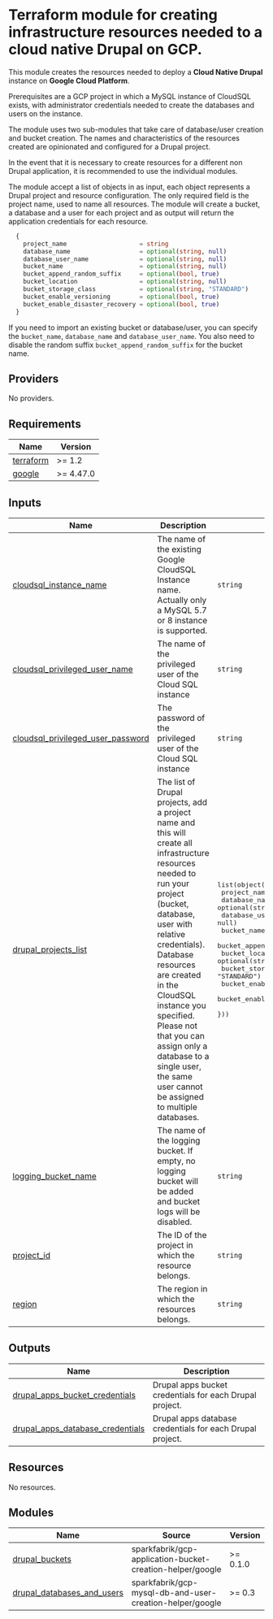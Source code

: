 # Terraform module for creating infrastructure resources needed to a cloud native Drupal on GCP. 

This module creates the resources needed to deploy a **Cloud Native Drupal** instance 
on **Google Cloud Platform**.

Prerequisites are a GCP project in which a MySQL instance of CloudSQL exists,
with administrator credentials needed to create the databases and users on the instance.

The module uses two sub-modules that take care of database/user creation and bucket
creation. The names and characteristics of the resources created are opinionated 
and configured for a Drupal project.

In the event that it is necessary to create resources for a different non Drupal 
application, it is recommended to use the individual modules.

The module accept a list of objects in as input, each object represents a Drupal 
project and resource configuration. The only required field is the project name,
used to name all resources.
The module will create a bucket, a database and a user for each project and as
output will return the application credentials for each resource.

```terraform
  {
    project_name                    = string
    database_name                   = optional(string, null)
    database_user_name              = optional(string, null)
    bucket_name                     = optional(string, null)
    bucket_append_random_suffix     = optional(bool, true)
    bucket_location                 = optional(string, null)
    bucket_storage_class            = optional(string, "STANDARD")
    bucket_enable_versioning        = optional(bool, true)
    bucket_enable_disaster_recovery = optional(bool, true)
  }
```

If you need to import an existing bucket or database/user, you can specify the
`bucket_name`, `database_name` and `database_user_name`. You also need to disable
the random suffix `bucket_append_random_suffix` for the bucket name.

<!-- BEGIN_TF_DOCS -->
## Providers

No providers.
## Requirements

| Name | Version |
|------|---------|
| <a name="requirement_terraform"></a> [terraform](#requirement\_terraform) | >= 1.2 |
| <a name="requirement_google"></a> [google](#requirement\_google) | >= 4.47.0 |
## Inputs

| Name | Description | Type | Default | Required |
|------|-------------|------|---------|:--------:|
| <a name="input_cloudsql_instance_name"></a> [cloudsql\_instance\_name](#input\_cloudsql\_instance\_name) | The name of the existing Google CloudSQL Instance name. Actually only a MySQL 5.7 or 8 instance is supported. | `string` | n/a | yes |
| <a name="input_cloudsql_privileged_user_name"></a> [cloudsql\_privileged\_user\_name](#input\_cloudsql\_privileged\_user\_name) | The name of the privileged user of the Cloud SQL instance | `string` | n/a | yes |
| <a name="input_cloudsql_privileged_user_password"></a> [cloudsql\_privileged\_user\_password](#input\_cloudsql\_privileged\_user\_password) | The password of the privileged user of the Cloud SQL instance | `string` | n/a | yes |
| <a name="input_drupal_projects_list"></a> [drupal\_projects\_list](#input\_drupal\_projects\_list) | The list of Drupal projects, add a project name and this will create all infrastructure resources needed to run your project (bucket, database, user with relative credentials). Database resources are created in the CloudSQL instance you specified. Please not that you can assign only a database to a single user, the same user cannot be assigned to multiple databases. | <pre>list(object({<br>    project_name                    = string<br>    database_name                   = optional(string, null)<br>    database_user_name              = optional(string, null)<br>    bucket_name                     = optional(string, null)<br>    bucket_append_random_suffix     = optional(bool, true)<br>    bucket_location                 = optional(string, null)<br>    bucket_storage_class            = optional(string, "STANDARD")<br>    bucket_enable_versioning        = optional(bool, true)<br>    bucket_enable_disaster_recovery = optional(bool, true)<br>  }))</pre> | `[]` | no |
| <a name="input_logging_bucket_name"></a> [logging\_bucket\_name](#input\_logging\_bucket\_name) | The name of the logging bucket. If empty, no logging bucket will be added and bucket logs will be disabled. | `string` | `""` | no |
| <a name="input_project_id"></a> [project\_id](#input\_project\_id) | The ID of the project in which the resource belongs. | `string` | n/a | yes |
| <a name="input_region"></a> [region](#input\_region) | The region in which the resources belongs. | `string` | n/a | yes |
## Outputs

| Name | Description |
|------|-------------|
| <a name="output_drupal_apps_bucket_credentials"></a> [drupal\_apps\_bucket\_credentials](#output\_drupal\_apps\_bucket\_credentials) | Drupal apps bucket credentials for each Drupal project. |
| <a name="output_drupal_apps_database_credentials"></a> [drupal\_apps\_database\_credentials](#output\_drupal\_apps\_database\_credentials) | Drupal apps database credentials for each Drupal project. |
## Resources

No resources.
## Modules

| Name | Source | Version |
|------|--------|---------|
| <a name="module_drupal_buckets"></a> [drupal\_buckets](#module\_drupal\_buckets) | sparkfabrik/gcp-application-bucket-creation-helper/google | >= 0.1.0 |
| <a name="module_drupal_databases_and_users"></a> [drupal\_databases\_and\_users](#module\_drupal\_databases\_and\_users) | sparkfabrik/gcp-mysql-db-and-user-creation-helper/google | >= 0.3 |

<!-- END_TF_DOCS -->
